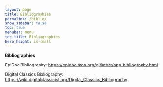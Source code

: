```yaml
---
layout: page
title: Bibliographies
permalink: /biblio/
show_sidebar: false
toc: true
menubar: menu
toc_title: Bibliographies
hero_height: is-small
---
```


**Bibliographies**

EpiDoc Bibliography: [<u>https://epidoc.stoa.org/gl/latest/app-bibliography.html</u>](https://epidoc.stoa.org/gl/latest/app-bibliography.html) 

Digital Classics Bibliography: [<u>https://wiki.digitalclassicist.org/Digital_Classics_Bibliography</u>](https://wiki.digitalclassicist.org/Digital_Classics_Bibliography) 
